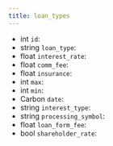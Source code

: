 ```yaml
---
title: loan_types  
---
```


- <span class="type">int</span>  <span class="v-identifier">`id`</span>:
- <span class="type">string</span>  <span class="v-identifier">`loan_type`</span>:
- <span class="type">float</span>  <span class="v-identifier">`interest_rate`</span>:
- <span class="type">float</span>  <span class="v-identifier">`comm_fee`</span>:
- <span class="type">float</span>  <span class="v-identifier">`insurance`</span>:
- <span class="type">int</span>  <span class="v-identifier">`max`</span>:
- <span class="type">int</span>  <span class="v-identifier">`min`</span>:
- <span class="type">Carbon</span>  <span class="v-identifier">`date`</span>:
- <span class="type">string</span>  <span class="v-identifier">`interest_type`</span>:
- <span class="type">string</span>  <span class="v-identifier">`processing_symbol`</span>:
- <span class="type">float</span>  <span class="v-identifier">`loan_form_fee`</span>:
- <span class="type">bool</span>  <span class="v-identifier">`shareholder_rate`</span>:
